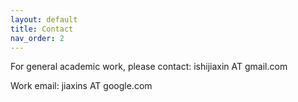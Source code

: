 ```yaml
---
layout: default
title: Contact
nav_order: 2
---
```


For general academic work, please contact: ishijiaxin AT gmail.com

Work email: jiaxins AT google.com
